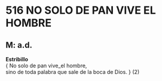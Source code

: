 # 516 NO SOLO DE PAN VIVE EL HOMBRE

## M: a.d.

**Estribillo**  
{ No solo de pan vive_el hombre,  
sino de toda palabra que sale de la boca de Dios. } (2)  

